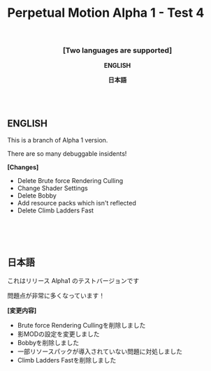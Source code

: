 # Perpetual Motion Alpha 1 - Test 4

<br>

### <p style="text-align: center;"><strong>[Two languages are supported]</strong></p><p style="text-align: center;">

<p style="text-align: center;"><span><strong>ENGLISH</strong></span></p>

<p style="text-align: center;"><strong>日本語</strong></span></p>

<br>
<br>

## **ENGLISH**

This is a branch of Alpha 1 version.

There are so many debuggable insidents!

**[Changes]**
- Delete Brute force Rendering Culling
- Change Shader Settings
- Delete Bobby
- Add resource packs which isn't reflected
- Delete Climb Ladders Fast


<br>
<br>
<br>

## **日本語**

これはリリース Alpha1 のテストバージョンです

問題点が非常に多くなっています！

**[変更内容]**
- Brute force Rendering Cullingを削除しました
- 影MODの設定を変更しました
- Bobbyを削除しました
- 一部リソースパックが導入されていない問題に対処しました
- Climb Ladders Fastを削除しました
